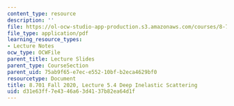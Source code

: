 ```yaml
---
content_type: resource
description: ''
file: https://ol-ocw-studio-app-production.s3.amazonaws.com/courses/8-701-introduction-to-nuclear-and-particle-physics-fall-2020/d31e63ff7e4346a63d4137b82ea64d1f_MIT8_701f20_lec5.4.pdf
file_type: application/pdf
learning_resource_types:
- Lecture Notes
ocw_type: OCWFile
parent_title: Lecture Slides
parent_type: CourseSection
parent_uid: 75ab9f65-e7ec-e552-10bf-b2eca4629bf0
resourcetype: Document
title: 8.701 Fall 2020, Lecture 5.4 Deep Inelastic Scattering
uid: d31e63ff-7e43-46a6-3d41-37b82ea64d1f
---
```

